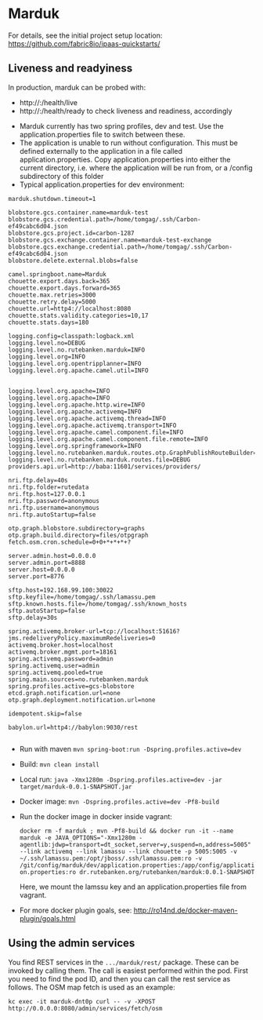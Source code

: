 # Marduk

For details, see the
initial project setup location:
  https://github.com/fabric8io/ipaas-quickstarts/

## Liveness and readyiness
In production, marduk can be probed with:
- http://<host>:<port>/health/live
- http://<host>:<port>/health/ready
to check liveness and readiness, accordingly

* Marduk currently has two spring profiles, dev and test. Use the application.properties file to switch between these.
* The application is unable to run without configuration. This must be defined externally to the application in a file called application.properties. Copy application.properties into either the current directory, i.e. where the application will be run from, or a /config subdirectory of this folder
* Typical application.properties for dev environment:

```
marduk.shutdown.timeout=1

blobstore.gcs.container.name=marduk-test
blobstore.gcs.credential.path=/home/tomgag/.ssh/Carbon-ef49cabc6d04.json
blobstore.gcs.project.id=carbon-1287
blobstore.gcs.exchange.container.name=marduk-test-exchange
blobstore.gcs.exchange.credential.path=/home/tomgag/.ssh/Carbon-ef49cabc6d04.json
blobstore.delete.external.blobs=false

camel.springboot.name=Marduk
chouette.export.days.back=365
chouette.export.days.forward=365
chouette.max.retries=3000
chouette.retry.delay=5000
chouette.url=http4://localhost:8080
chouette.stats.validity.categories=10,17
chouette.stats.days=180

logging.config=classpath:logback.xml
logging.level.no=DEBUG
logging.level.no.rutebanken.marduk=INFO
logging.level.org=INFO
logging.level.org.opentripplanner=INFO
logging.level.org.apache.camel.util=INFO


logging.level.org.apache=INFO
logging.level.org.apache=INFO
logging.level.org.apache.http.wire=INFO
logging.level.org.apache.activemq=INFO
logging.level.org.apache.activemq.thread=INFO
logging.level.org.apache.activemq.transport=INFO
logging.level.org.apache.camel.component.file=INFO
logging.level.org.apache.camel.component.file.remote=INFO
logging.level.org.springframework=INFO
logging.level.no.rutebanken.marduk.routes.otp.GraphPublishRouteBuilder=INFO
logging.level.no.rutebanken.marduk.routes.file=DEBUG
providers.api.url=http://baba:11601/services/providers/

nri.ftp.delay=40s
nri.ftp.folder=rutedata
nri.ftp.host=127.0.0.1
nri.ftp.password=anonymous
nri.ftp.username=anonymous
nri.ftp.autoStartup=false

otp.graph.blobstore.subdirectory=graphs
otp.graph.build.directory=files/otpgraph
fetch.osm.cron.schedule=0+0+*+*+*+?

server.admin.host=0.0.0.0
server.admin.port=8888
server.host=0.0.0.0
server.port=8776

sftp.host=192.168.99.100:30022
sftp.keyfile=/home/tomgag/.ssh/lamassu.pem
sftp.known.hosts.file=/home/tomgag/.ssh/known_hosts
sftp.autoStartup=false
sftp.delay=30s

spring.activemq.broker-url=tcp://localhost:51616?jms.redeliveryPolicy.maximumRedeliveries=0
activemq.broker.host=localhost
activemq.broker.mgmt.port=18161
spring.activemq.password=admin
spring.activemq.user=admin
spring.activemq.pooled=true
spring.main.sources=no.rutebanken.marduk
spring.profiles.active=gcs-blobstore
etcd.graph.notification.url=none
otp.graph.deployment.notification.url=none

idempotent.skip=false

babylon.url=http4://babylon:9030/rest


```
* Run with maven `mvn spring-boot:run -Dspring.profiles.active=dev`

* Build: `mvn clean install`
* Local run: `java -Xmx1280m -Dspring.profiles.active=dev -jar target/marduk-0.0.1-SNAPSHOT.jar`
* Docker image: `mvn -Dspring.profiles.active=dev -Pf8-build`
* Run the docker image in docker inside vagrant:

     ```docker rm -f marduk ; mvn -Pf8-build && docker run -it --name marduk -e JAVA_OPTIONS="-Xmx1280m -agentlib:jdwp=transport=dt_socket,server=y,suspend=n,address=5005" --link activemq --link lamassu --link chouette -p 5005:5005 -v ~/.ssh/lamassu.pem:/opt/jboss/.ssh/lamassu.pem:ro -v /git/config/marduk/dev/application.properties:/app/config/application.properties:ro dr.rutebanken.org/rutebanken/marduk:0.0.1-SNAPSHOT```

  Here, we mount the lamssu key and an application.properties file from vagrant.

* For more docker plugin goals, see: http://ro14nd.de/docker-maven-plugin/goals.html

## Using the admin services

You find REST services in the `.../marduk/rest/` package. These can be invoked by calling
them. The call is easiest performed within the pod. First you need to find
the pod ID, and then you can call the rest service as follows. The OSM map
fetch is used as an example:

```
kc exec -it marduk-dnt0p curl -- -v -XPOST http://0.0.0.0:8080/admin/services/fetch/osm
```
